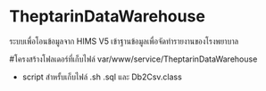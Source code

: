 # TheptarinDataWarehouse
ระบบเพื่อโอนข้อมูลจาก HIMS V5 เข้าฐานข้อมูลเพื่อจัดทำรายงานของโรงพยาบาล

#โครงสร้างโฟลเดอร์ที่เก็บไฟล์
var/www/service/TheptarinDataWarehouse
- script สำหรั้บเก็บไฟล์ .sh .sql และ Db2Csv.class
